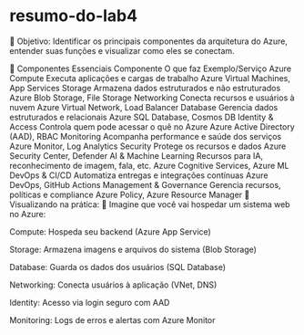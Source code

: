 # resumo-do-lab4

🎯 Objetivo:
Identificar os principais componentes da arquitetura do Azure, entender suas funções e visualizar como eles se conectam.

🧩 Componentes Essenciais
Componente	O que faz	Exemplo/Serviço Azure
Compute	Executa aplicações e cargas de trabalho	Azure Virtual Machines, App Services
Storage	Armazena dados estruturados e não estruturados	Azure Blob Storage, File Storage
Networking	Conecta recursos e usuários à nuvem	Azure Virtual Network, Load Balancer
Database	Gerencia dados estruturados e relacionais	Azure SQL Database, Cosmos DB
Identity & Access	Controla quem pode acessar o quê no Azure	Azure Active Directory (AAD), RBAC
Monitoring	Acompanha performance e saúde dos serviços	Azure Monitor, Log Analytics
Security	Protege os recursos e dados	Azure Security Center, Defender
AI & Machine Learning	Recursos para IA, reconhecimento de imagem, fala, etc.	Azure Cognitive Services, Azure ML
DevOps & CI/CD	Automatiza entregas e integrações contínuas	Azure DevOps, GitHub Actions
Management & Governance	Gerencia recursos, políticas e compliance	Azure Policy, Azure Resource Manager
🧠 Visualizando na prática:
🔷 Imagine que você vai hospedar um sistema web no Azure:

Compute: Hospeda seu backend (Azure App Service)

Storage: Armazena imagens e arquivos do sistema (Blob Storage)

Database: Guarda os dados dos usuários (SQL Database)

Networking: Conecta usuários à aplicação (VNet, DNS)

Identity: Acesso via login seguro com AAD

Monitoring: Logs de erros e alertas com Azure Monitor
